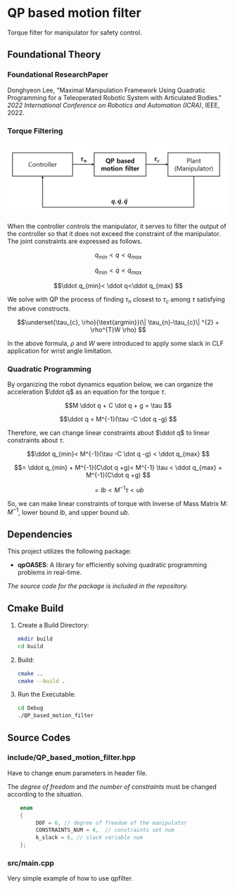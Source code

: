 # QP based motion filter
Torque filter for manipulator for safety control.

## Foundational Theory
### Foundational ResearchPaper
Donghyeon Lee, "Maximal Manipulation Framework Using Quadratic Programming for a Teleoperated Robotic System with Articulated Bodies." *2022 International Conference on Robotics and Automation (ICRA)*, IEEE, 2022.

### Torque Filtering
![Torque filtering block diagram](images/qp_based_motion_filter.png)  

When the controller controls the manipulator, it serves to filter the output of the controller so that it does not exceed the constraint of the manipulator.
The joint constraints are expressed as follows.  

$$q_{min}<  q< q_{max}
$$  

$$\dot q_{min}< \dot q<\dot q_{max}
$$  

$$\ddot q_{min}< \ddot q<\ddot q_{max}
$$    


We solve with QP the process of finding $\tau_{n}$ closest to $\tau_{c}$ among $\tau$ satisfying the above constructs.

  
$$\underset{\tau_{c}, \rho}{\text{argmin}}(\| \tau_{n}-\tau_{c}\| ^{2} + \rho^{T}W \rho)
$$


  
In the above formula, $\rho$ and $W$ were introduced to apply some slack in CLF application for wrist angle limitation.

### Quadratic Programming
By organizing the robot dynamics equation below, we can organize the acceleration $\ddot q$ as an equation for the torque $\tau$.

$$M \ddot q + C \dot q + g = \tau
$$  

$$\ddot q = M^{-1}(\tau -C \dot q -g)
$$  

Therefore, we can change linear constraints about $\ddot q$ to linear constraints about $\tau$.  

$$\ddot q_{min}< M^{-1}(\tau -C \dot q -g) < \ddot q_{max}
$$

$$= \ddot q_{min} + M^{-1}(C\dot q +g)< M^{-1} \tau < \ddot q_{max} + M^{-1}(C\dot q +g)
$$  

$$=lb< M^{-1} \tau < ub
$$

So, we can make linear constraints of torque with Inverse of Mass Matrix M: $M^{-1}$, lower bound $lb$, and upper bound $ub$.



## Dependencies

This project utilizes the following package:

- **qpOASES**:  A library for efficiently solving quadratic programming problems in real-time.

*The source code for the package is included in the repository.*

## Cmake Build
1. Create a Build Directory:
   ```bash
   mkdir build
   cd build  
2. Build:
    ```bash
   cmake ..
   cmake --build . 
3. Run the Executable:
    ```bash
   cd Debug
   ./QP_based_motion_filter

## Source Codes
### include/QP_based_motion_filter.hpp
Have to change enum parameters in header file.  

The *degree of freedom* and *the number of constraints* must be changed according to the situation.
```c
	enum
	{
		 DOF = 6, // degree of freedom of the manipulator
		 CONSTRAINTS_NUM = 4,  // constraints set num
		 k_slack = 6, // slack variable num
	};
```
### src/main.cpp
Very simple example of how to use qpfilter.





